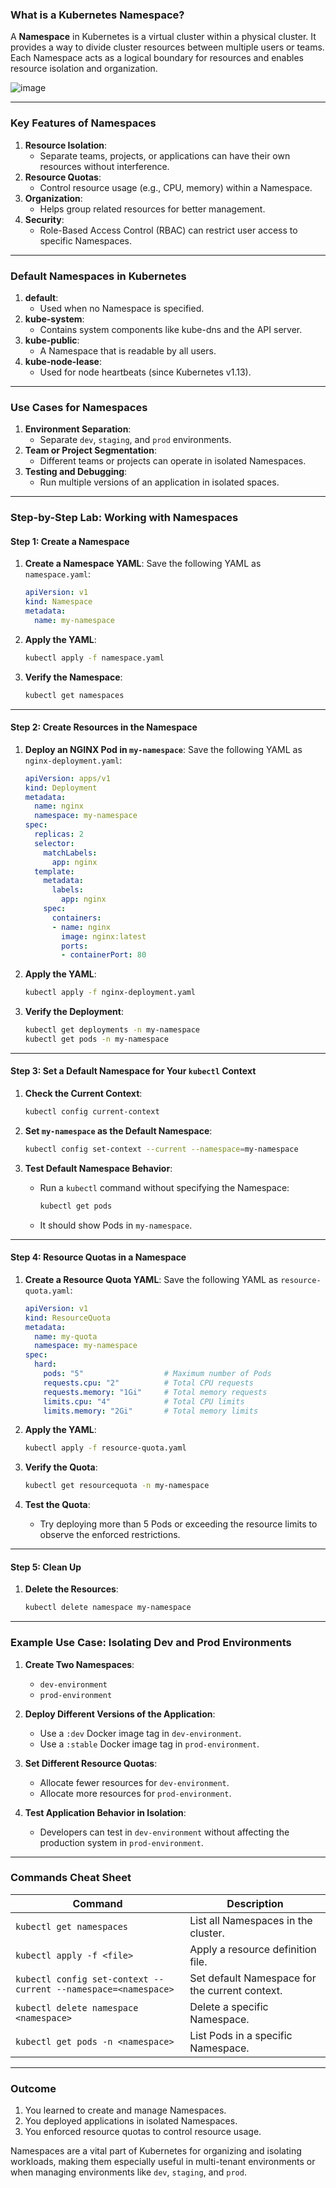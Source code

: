 ### **What is a Kubernetes Namespace?**

A **Namespace** in Kubernetes is a virtual cluster within a physical cluster. It provides a way to divide cluster resources between multiple users or teams. Each Namespace acts as a logical boundary for resources and enables resource isolation and organization.


![image](https://github.com/user-attachments/assets/85e3150d-411e-4e12-8dcb-439dd169c809)


---

### **Key Features of Namespaces**
1. **Resource Isolation**:
   - Separate teams, projects, or applications can have their own resources without interference.
2. **Resource Quotas**:
   - Control resource usage (e.g., CPU, memory) within a Namespace.
3. **Organization**:
   - Helps group related resources for better management.
4. **Security**:
   - Role-Based Access Control (RBAC) can restrict user access to specific Namespaces.

---

### **Default Namespaces in Kubernetes**
1. **default**:
   - Used when no Namespace is specified.
2. **kube-system**:
   - Contains system components like kube-dns and the API server.
3. **kube-public**:
   - A Namespace that is readable by all users.
4. **kube-node-lease**:
   - Used for node heartbeats (since Kubernetes v1.13).

---

### **Use Cases for Namespaces**
1. **Environment Separation**:
   - Separate `dev`, `staging`, and `prod` environments.
2. **Team or Project Segmentation**:
   - Different teams or projects can operate in isolated Namespaces.
3. **Testing and Debugging**:
   - Run multiple versions of an application in isolated spaces.

---

### **Step-by-Step Lab: Working with Namespaces**

#### **Step 1: Create a Namespace**

1. **Create a Namespace YAML**:
   Save the following YAML as `namespace.yaml`:
   ```yaml
   apiVersion: v1
   kind: Namespace
   metadata:
     name: my-namespace
   ```

2. **Apply the YAML**:
   ```bash
   kubectl apply -f namespace.yaml
   ```

3. **Verify the Namespace**:
   ```bash
   kubectl get namespaces
   ```

---

#### **Step 2: Create Resources in the Namespace**

1. **Deploy an NGINX Pod in `my-namespace`**:
   Save the following YAML as `nginx-deployment.yaml`:
   ```yaml
   apiVersion: apps/v1
   kind: Deployment
   metadata:
     name: nginx
     namespace: my-namespace
   spec:
     replicas: 2
     selector:
       matchLabels:
         app: nginx
     template:
       metadata:
         labels:
           app: nginx
       spec:
         containers:
         - name: nginx
           image: nginx:latest
           ports:
           - containerPort: 80
   ```

2. **Apply the YAML**:
   ```bash
   kubectl apply -f nginx-deployment.yaml
   ```

3. **Verify the Deployment**:
   ```bash
   kubectl get deployments -n my-namespace
   kubectl get pods -n my-namespace
   ```

---

#### **Step 3: Set a Default Namespace for Your `kubectl` Context**

1. **Check the Current Context**:
   ```bash
   kubectl config current-context
   ```

2. **Set `my-namespace` as the Default Namespace**:
   ```bash
   kubectl config set-context --current --namespace=my-namespace
   ```

3. **Test Default Namespace Behavior**:
   - Run a `kubectl` command without specifying the Namespace:
     ```bash
     kubectl get pods
     ```

   - It should show Pods in `my-namespace`.

---

#### **Step 4: Resource Quotas in a Namespace**

1. **Create a Resource Quota YAML**:
   Save the following YAML as `resource-quota.yaml`:
   ```yaml
   apiVersion: v1
   kind: ResourceQuota
   metadata:
     name: my-quota
     namespace: my-namespace
   spec:
     hard:
       pods: "5"                  # Maximum number of Pods
       requests.cpu: "2"          # Total CPU requests
       requests.memory: "1Gi"     # Total memory requests
       limits.cpu: "4"            # Total CPU limits
       limits.memory: "2Gi"       # Total memory limits
   ```

2. **Apply the YAML**:
   ```bash
   kubectl apply -f resource-quota.yaml
   ```

3. **Verify the Quota**:
   ```bash
   kubectl get resourcequota -n my-namespace
   ```

4. **Test the Quota**:
   - Try deploying more than 5 Pods or exceeding the resource limits to observe the enforced restrictions.

---

#### **Step 5: Clean Up**

1. **Delete the Resources**:
   ```bash
   kubectl delete namespace my-namespace
   ```

---

### **Example Use Case: Isolating Dev and Prod Environments**

1. **Create Two Namespaces**:
   - `dev-environment`
   - `prod-environment`

2. **Deploy Different Versions of the Application**:
   - Use a `:dev` Docker image tag in `dev-environment`.
   - Use a `:stable` Docker image tag in `prod-environment`.

3. **Set Different Resource Quotas**:
   - Allocate fewer resources for `dev-environment`.
   - Allocate more resources for `prod-environment`.

4. **Test Application Behavior in Isolation**:
   - Developers can test in `dev-environment` without affecting the production system in `prod-environment`.

---

### **Commands Cheat Sheet**
| Command                                      | Description                                |
|----------------------------------------------|--------------------------------------------|
| `kubectl get namespaces`                     | List all Namespaces in the cluster.       |
| `kubectl apply -f <file>`                    | Apply a resource definition file.         |
| `kubectl config set-context --current --namespace=<namespace>` | Set default Namespace for the current context. |
| `kubectl delete namespace <namespace>`       | Delete a specific Namespace.              |
| `kubectl get pods -n <namespace>`            | List Pods in a specific Namespace.        |

---

### **Outcome**
1. You learned to create and manage Namespaces.
2. You deployed applications in isolated Namespaces.
3. You enforced resource quotas to control resource usage.

Namespaces are a vital part of Kubernetes for organizing and isolating workloads, making them especially useful in multi-tenant environments or when managing environments like `dev`, `staging`, and `prod`.
